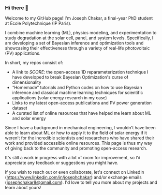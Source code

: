 ### Hi there 👋

Welcome to my GitHub page! I'm Joseph Chakar, a final-year PhD student at Ecole Polytechnique (IP Paris).

I combine machine learning (ML), physics modeling, and experimentation to study degradation at the solar cell, panel, and system levels. Specifically, I am developing a set of Bayesian inference and optimization tools and showcasing their effectiveness through a variety of real-life photovoltaic (PV) applications.

In short, my repos consist of:
- A link to _SCORE_: the open-access 1D reparameterization technique I have developed to break Bayesian Optimization's curse of dimensionality
- “Homemade” tutorials and Python codes on how to use Bayesian inference and classical machine learning techniques for scientific applications (solar energy research in my case)
- Links to my latest open-access publications and PV power generation dataset
- A curated list of online resources that have helped me learn about ML and solar energy 

Since I have a background in mechanical engineering, I wouldn't have been able to learn about ML or how to apply it to the field of solar energy if it weren’t for the incredible scientists and researchers who have shared their work and provided accessible online resources. This page is thus my way of giving back to the community and promoting open-access research. 

It's still a work in progress with a lot of room for improvement, so I’d appreciate any feedback or suggestions you might have.

If you wish to reach out or even collaborate, let's connect on LinkedIn (https://www.linkedin.com/in/josephchakar) and/or exchange emails (josephchakar8@gmail.com). I'd love to tell you more about my projects and learn about yours!
